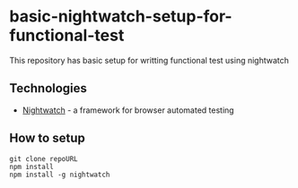 # basic-nightwatch-setup-for-functional-test

This repository has basic setup for writting functional test using nightwatch

## Technologies

* [Nightwatch](http://nightwatchjs.org/) - a framework for browser automated testing

## How to setup

```
git clone repoURL
npm install
npm install -g nightwatch
```
